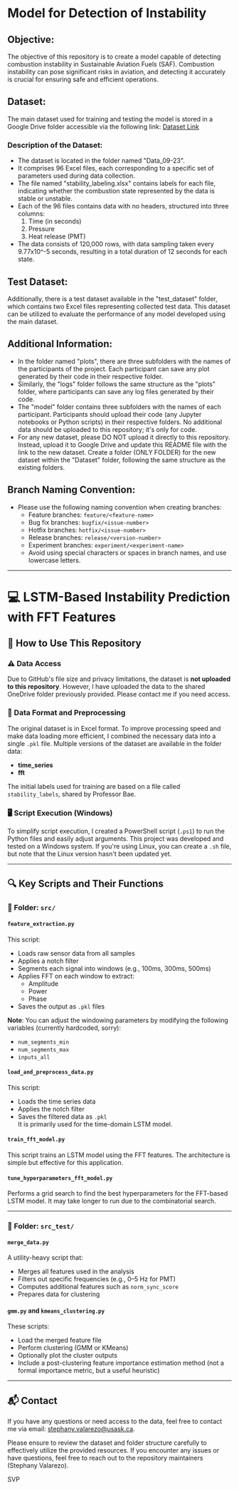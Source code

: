 # Model for Detection of Instability

## Objective:
The objective of this repository is to create a model capable of detecting combustion instability in Sustainable Aviation Fuels (SAF). Combustion instability can pose significant risks in aviation, and detecting it accurately is crucial for ensuring safe and efficient operations.

## Dataset:
The main dataset used for training and testing the model is stored in a Google Drive folder accessible via the following link: [Dataset Link]((https://drive.google.com/drive/folders/16OKgQmwzbEZ5R8KgyiA1tDWLs9HAqIzY?usp=drive_link))

### Description of the Dataset:
- The dataset is located in the folder named "Data_09-23".
- It comprises 96 Excel files, each corresponding to a specific set of parameters used during data collection.
- The file named "stability_labeling.xlsx" contains labels for each file, indicating whether the combustion state represented by the data is stable or unstable.
- Each of the 96 files contains data with no headers, structured into three columns:
  1. Time (in seconds)
  2. Pressure
  3. Heat release (PMT)
- The data consists of 120,000 rows, with data sampling taken every 9.77x10^-5 seconds, resulting in a total duration of 12 seconds for each state.

## Test Dataset:
Additionally, there is a test dataset available in the "test_dataset" folder, which contains two Excel files representing collected test data. This dataset can be utilized to evaluate the performance of any model developed using the main dataset.


## Additional Information:
- In the folder named "plots", there are three subfolders with the names of the participants of the project. Each participant can save any plot generated by their code in their respective folder.
- Similarly, the "logs" folder follows the same structure as the "plots" folder, where participants can save any log files generated by their code.
- The "model" folder contains three subfolders with the names of each participant. Participants should upload their code (any Jupyter notebooks or Python scripts) in their respective folders. No additional data should be uploaded to this repository; it's only for code.
- For any new dataset, please DO NOT upload it directly to this repository. Instead, upload it to Google Drive and update this README file with the link to the new dataset. Create a folder (ONLY FOLDER) for the new dataset within the "Dataset" folder, following the same structure as the existing folders.


## Branch Naming Convention:
- Please use the following naming convention when creating branches:
  - Feature branches: `feature/<feature-name>`
  - Bug fix branches: `bugfix/<issue-number>`
  - Hotfix branches: `hotfix/<issue-number>`
  - Release branches: `release/<version-number>`
  - Experiment branches: `experiment/<experiment-name>`
  - Avoid using special characters or spaces in branch names, and use lowercase letters.

---

# 💻 LSTM-Based Instability Prediction with FFT Features

## 📌 How to Use This Repository

### ⚠️ Data Access
Due to GitHub's file size and privacy limitations, the dataset is **not uploaded to this repository**. However, I have uploaded the data to the shared OneDrive folder previously provided. Please contact me if you need access.

### 📁 Data Format and Preprocessing
The original dataset is in Excel format. To improve processing speed and make data loading more efficient, I combined the necessary data into a single `.pkl` file. Multiple versions of the dataset are available in the folder data:
- **time_series**
- **fft**

The initial labels used for training are based on a file called `stability_labels`, shared by Professor Bae.

### 🖥️ Script Execution (Windows)
To simplify script execution, I created a PowerShell script (`.ps1`) to run the Python files and easily adjust arguments. This project was developed and tested on a Windows system. If you're using Linux, you can create a `.sh` file, but note that the Linux version hasn't been updated yet.

---

## 🔍 Key Scripts and Their Functions

### 📂 Folder: `src/`

#### `feature_extraction.py`
This script:
- Loads raw sensor data from all samples
- Applies a notch filter
- Segments each signal into windows (e.g., 100ms, 300ms, 500ms)
- Applies FFT on each window to extract:
  - Amplitude
  - Power
  - Phase
- Saves the output as `.pkl` files

**Note**: You can adjust the windowing parameters by modifying the following variables (currently hardcoded, sorry):
- `num_segments_min`
- `num_segments_max`
- `inputs_all`

#### `load_and_preprocess_data.py`
This script:
- Loads the time series data
- Applies the notch filter
- Saves the filtered data as `.pkl`  
It is primarily used for the time-domain LSTM model.

#### `train_fft_model.py`
This script trains an LSTM model using the FFT features. The architecture is simple but effective for this application.

#### `tune_hyperparameters_fft_model.py`
Performs a grid search to find the best hyperparameters for the FFT-based LSTM model. It may take longer to run due to the combinatorial search.

---

### 📂 Folder: `src_test/`

#### `merge_data.py`
A utility-heavy script that:
- Merges all features used in the analysis
- Filters out specific frequencies (e.g., 0–5 Hz for PMT)
- Computes additional features such as `norm_sync_score`
- Prepares data for clustering

#### `gmm.py` and `kmeans_clustering.py`
These scripts:
- Load the merged feature file
- Perform clustering (GMM or KMeans)
- Optionally plot the cluster outputs
- Include a post-clustering feature importance estimation method (not a formal importance metric, but a useful heuristic)

---

## 📬 Contact
If you have any questions or need access to the data, feel free to contact me via email: stephany.valarezo@usask.ca.



Please ensure to review the dataset and folder structure carefully to effectively utilize the provided resources. If you encounter any issues or have questions, feel free to reach out to the repository maintainers (Stephany Valarezo). 

SVP
